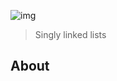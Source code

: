 ![img](https://assets.imaginablefutures.com/media/images/ALX_Logo.max-200x150.png)
> Singly linked lists 

## About 
